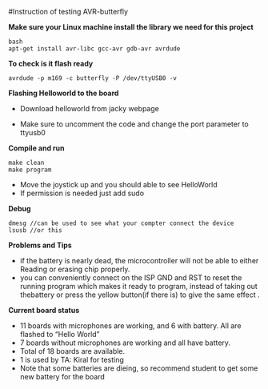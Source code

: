 #Instruction of testing AVR-butterfly

**Make sure your Linux machine install the library we need for this project**

	bash
	apt-get install avr-libc gcc-avr gdb-avr avrdude


**To check is it flash ready**

	avrdude -p m169 -c butterfly -P /dev/ttyUSB0 -v
	

**Flashing Helloworld to the board**

* Download helloworld from jacky webpage

* Make sure to uncomment the code and change the port parameter to ttyusb0

**Compile and run**


	make clean
	make program


* Move the joystick up and you should able to see HelloWorld
* If permission is needed just add sudo

**Debug**

	dmesg //can be used to see what your compter connect the device
	lsusb //or this 

**Problems and Tips**
 * if the battery is nearly dead, the microcontroller will not be able to either Reading or erasing chip properly.
 * you can conveniently connect on the ISP GND and RST to reset the running program which makes it ready to program, instead of taking out thebattery or press the yellow button(if there is) to give the same effect .

**Current board status**
 * 11 boards with microphones are working, and 6 with battery. All are flashed to “Hello World”
 * 7 boards without microphones are working and all have battery.
 * Total of 18 boards are available.
 * 1 is used by TA: Kiral for testing 
 * Note that some batteries are dieing, so recommend student to get some new battery for the board

